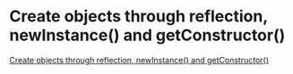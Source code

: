 # Create objects through reflection, newInstance() and getConstructor()
[Create objects through reflection, newInstance() and getConstructor()](https://aiwithcloud.com/2022/09/15/create_objects_through_reflection_newinstance_and_getconstructor/)